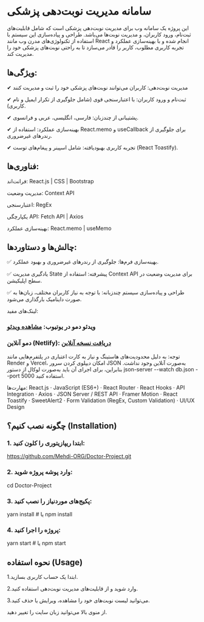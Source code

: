 # سامانه مدیریت نوبت‌دهی پزشکی

این پروژه یک سامانه وب برای مدیریت نوبت‌دهی پزشکی است که شامل قابلیت‌های ثبت‌نام، ورود کاربران، و مدیریت نوبت‌ها می‌باشد. طراحی و پیاده‌سازی این سیستم با استفاده از تکنولوژی‌های مدرن وب مانند React انجام شده و با بهینه‌سازی عملکرد و تجربه کاربری مطلوب، کاربر را قادر می‌سازد تا به راحتی نوبت‌های پزشکی خود را مدیریت کند.

## ویژگی‌ها:
✔ مدیریت نوبت‌دهی: کاربران می‌توانند نوبت‌های پزشکی خود را ثبت و مدیریت کنند

✔ ثبت‌نام و ورود کاربران: با اعتبارسنجی قوی (شامل جلوگیری از تکرار ایمیل و نام کاربری).

✔ پشتیبانی از چندزبان: فارسی، انگلیسی، عربی و فرانسوی.

✔ بهینه‌سازی عملکرد: استفاده از React.memo و useCallback برای جلوگیری از رندرهای غیرضروری.

✔ تجربه کاربری بهبود‌یافته: شامل اسپینر و پیغام‌های توست (React Toastify).

## فناوری‌ها:
فرانت‌اند: React.js | CSS | Bootstrap

مدیریت وضعیت: Context API

اعتبارسنجی: RegEx

یکپارچگی API: Fetch API | Axios

بهینه‌سازی عملکرد: React.memo | useMemo

## چالش‌ها و دستاوردها:
✅ بهینه‌سازی فرم‌ها: جلوگیری از رندرهای غیرضروری و بهبود عملکرد.

✅ یادگیری مدیریت State پیشرفته: استفاده از Context API برای مدیریت وضعیت در سطح اپلیکیشن.

✅ طراحی و پیاده‌سازی سیستم چندزبانه: با توجه به نیاز کاربران مختلف، زبان‌ها به صورت داینامیک بارگذاری می‌شود.


لینک‌های مفید:

### ویدئو دمو در یوتیوب: [مشاهده ویدئو](https://youtu.be/GaxFLsggCO0)


### دمو آنلاین (Netlify): [دریافت نسخه آنلاین](https://doctor-project-mehdi-org.netlify.app)


توجه: به دلیل محدودیت‌های هاستینگ و نیاز به کارت اعتباری در پلتفرم‌هایی مانند Render و Vercel، امکان دیپلوی کردن سرور JSON به‌صورت آنلاین وجود نداشت. بنابراین، برای اجرای آن باید به‌صورت لوکال از دستور json-server --watch db.json --port 5000 استفاده کنید.


مهارت‌ها:
React.js · JavaScript (ES6+) · React Router · React Hooks · API Integration · Axios · JSON Server / REST API · Framer Motion · React Toastify · SweetAlert2 · Form Validation (RegEx, Custom Validation) · UI/UX Design

## چگونه نصب کنیم؟ (Installation)
### 1. ابتدا ریپازیتوری را کلون کنید:
https://github.com/Mehdi-ORG/Doctor-Project.git

### 2. وارد پوشه پروژه شوید:
cd Doctor-Project

### 3. پکیج‌های موردنیاز را نصب کنید:
yarn install   # یا npm install

### 4. پروژه را اجرا کنید:
yarn start     # یا npm start

## نحوه استفاده (Usage)

1.ابتدا یک حساب کاربری بسازید.

2.وارد شوید و از قابلیت‌های مدیریت نوبت‌دهی استفاده کنید.

3.می‌توانید لیست نوبت‌های خود را مشاهده، ویرایش یا حذف کنید.

از منوی بالا می‌توانید زبان سایت را تغییر دهید.
